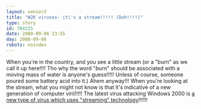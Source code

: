 ```yaml
---
layout: senior2
title: "W2K viruses- it\'s a stream!!!!! (Doh!!!!)"
type: story
id: 784225
date: 2000-09-06 23:55
day: 2000-09-06
robots: noindex
---
```

When you're in the country, and you see a little stream (or a "burn" as we call it up here!!!! Tho why the word "<i>burn</i>" should be associated with a moving mass of water is anyone's guess!!!!! Unless of course, someone poured some battery acid into it.) Ahem anyway!!! When you're looking at the stream, what you might not know is that it's indicative of a new generation of computer virii!!!!! The latest virus attacking Windows 2000 is <a href="http://www.net-security.org/text/articles/viruses/generation.shtml">a new type of virus which uses "streaming" technology</a>!!!!!!
